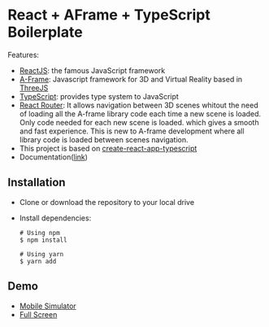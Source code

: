 # React + AFrame + TypeScript Boilerplate

Features:

- [ReactJS](https://code.facebook.com/projects/176988925806765/react/): the famous JavaScript framework
- [A-Frame](https://aframe.io): Javascript framework for 3D and Virtual Reality based in [ThreeJS](https://www.threejs.org)
- [TypeScript](https://www.typescriptlang.org): provides type system to JavaScript
- [React Router](https://reacttraining.com/react-router/): It allows navigation between 3D scenes whitout the need of loading all the A-frame library code each time a new scene is loaded. Only code needed for each new scene is loaded. which gives a smooth and fast experience. This is new to A-frame development where all library code is loaded between scenes navigation.
- This project is based on [create-react-app-typescript](https://github.com/wmonk/create-react-app-typescript)
- Documentation([link](https://github.com/facebookincubator/create-react-app/blob/master/packages/react-scripts/template/README.md#table-of-contents))




## Installation

- Clone or download the repository to your local drive

- Install dependencies:

  ```shell
  # Using npm
  $ npm install

  # Using yarn
  $ yarn add
  ```




## Demo

- [Mobile Simulator](http://mobiletest.me/htc_one_emulator/?u=https://yagolopez.js.org/react-aframe-typescript-boilerplate/build/)
- [Full Screen](https://yagolopez.js.org/react-aframe-typescript-boilerplate/build/)